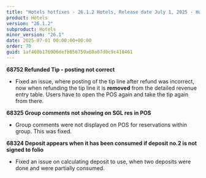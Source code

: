 ```yaml
---
title: "Hotels hotfixes - 26.1.2 Hotels, Release date July 1, 2025 - Hotfixes"
product: Hotels
version: "26.1.2"
subproduct: Hotels
minor_version: "26.1"
date: 2025-07-01 00:00:00+00:00
order: 70
guid: 1af460b176906defb856759a60a07d0c9c410461
---
```


<strong>68752 Refunded Tip - posting not correct</strong>
<ul><li>Fixed an issue, where posting of the tip line after refund was incorrect, now when refunding the tip line it is <b>removed</b> from the detailed revenue entry table. Users have to open the POS again and take the tip again from there.</li></ul>
<strong>68325 Group comments not showing on SGL res in POS</strong>
<ul><li>Group comments were not displayed on POS for reservations within group. This was fixed.</li></ul>
<strong>68324 Deposit appears when it has been consumed if deposit no.2 is not signed to folio</strong>
<ul><li>Fixed an issue on calculating deposit to use, when two deposits were done and were partially consumed.</li></ul>
